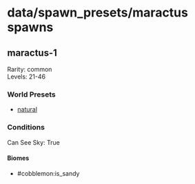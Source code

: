# data/spawn_presets/maractus spawns  
  
## maractus-1  
Rarity: common  
Levels: 21-46  
  
### World Presets  
* [natural](data/spawn_data/natural.md)  
  
### Conditions  
Can See Sky: True  
  
#### Biomes  
  * #cobblemon:is_sandy
  
